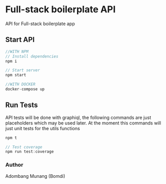 # Full-stack boilerplate API

API for Full-stack boilerplate app

## Start API

```javaScript
//WITH NPM
// Install dependencies
npm i

// Start server
npm start

//WITH DOCKER
docker-compose up
```

## Run Tests

API tests will be done with graphiql, the following commands are just placeholders which may be used later. At the moment this commands will just unit tests for the utils functions

```javaScript
npm t

// Test coverage
npm run test:coverage
```

### Author

Adombang Munang (Bomdi)
